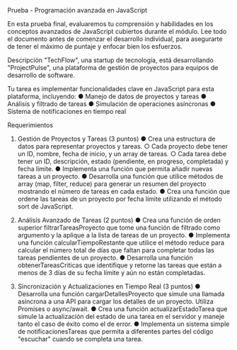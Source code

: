 Prueba - Programación avanzada en JavaScript

En esta prueba final, evaluaremos tu comprensión y habilidades en los conceptos avanzados
de JavaScript cubiertos durante el módulo.
Lee todo el documento antes de comenzar el desarrollo individual, para asegurarte de tener
el máximo de puntaje y enfocar bien los esfuerzos.


Descripción
"TechFlow", una startup de tecnología, está desarrollando "ProjectPulse", una plataforma de
gestión de proyectos para equipos de desarrollo de software.

Tu tarea es implementar funcionalidades clave en JavaScript para esta plataforma,
incluyendo:
● Manejo de datos de proyectos y tareas
● Análisis y filtrado de tareas
● Simulación de operaciones asíncronas
● Sistema de notificaciones en tiempo real

Requerimientos
1. Gestión de Proyectos y Tareas (3 puntos)
● Crea una estructura de datos para representar proyectos y tareas.
○ Cada proyecto debe tener un ID, nombre, fecha de inicio, y un array de
tareas.
○ Cada tarea debe tener un ID, descripción, estado (pendiente, en
progreso, completada) y fecha límite.
● Implementa una función que permita añadir nuevas tareas a un proyecto.
● Desarrolla una función que utilice métodos de array (map, filter, reduce) para
generar un resumen del proyecto mostrando el número de tareas en cada
estado.
● Crea una función que ordene las tareas de un proyecto por fecha límite
utilizando el método sort de JavaScript.

2. Análisis Avanzado de Tareas (2 puntos)
● Crea una función de orden superior filtrarTareasProyecto que tome una
función de filtrado como argumento y la aplique a la lista de tareas de un
proyecto.
● Implementa una función calcularTiempoRestante que utilice el método
reduce para calcular el número total de días que faltan para completar todas
las tareas pendientes de un proyecto.
● Desarrolla una función obtenerTareasCriticas que identifique y retorne las
tareas que están a menos de 3 días de su fecha límite y aún no están
completadas.

3. Sincronización y Actualizaciones en Tiempo Real (3 puntos)
● Desarrolla una función cargarDetallesProyecto que simule una llamada
asíncrona a una API para cargar los detalles de un proyecto.
Utiliza Promises o async/await.
● Crea una función actualizarEstadoTarea que simule la actualización del
estado de una tarea en el servidor y maneje tanto el caso de éxito como el de
error.
● Implementa un sistema simple de notificacionesTareas que permita a
diferentes partes del código "escuchar" cuando se completa una tarea.